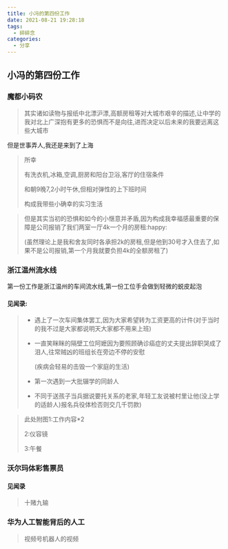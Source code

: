 ```yaml
---
title: 小冯的第四份工作
date: 2021-08-21 19:28:18
tags:
  - 碎碎念
categories:
  - 分享
---
```


## 小冯的第四份工作

### 魔都小码农

> 其实诸如读物与报纸中北漂沪漂,高额房租等对大城市艰辛的描述,让中学的我对北上广深抱有更多的恐惧而不是向往,进而决定以后未来的我要远离这些大城市

但是世事弄人,我还是来到了上海

> 所幸
>
> 有洗衣机,冰箱,空调,厨房和阳台卫浴,客厅的住宿条件
>
> 和朝9晚7,2小时午休,但相对弹性的上下班时间
>
> 构成我带些小确幸的实习生活

> 但是其实当初的恐惧和如今的小惬意并矛盾,因为构成我幸福感最重要的保障是公司报销了我们两室一厅4k一个月的房租:happy:
>
> (虽然理论上是我和舍友同时各承担2k的房租,但是他到30号才入住去了,如果不是公司报销,第一个月我就要负担4k的全额房租了)



### 浙江温州流水线

第一份工作是浙江温州的车间流水线,第一份工位手会做到轻微的蜕皮起泡

#### 见闻录:

> * 遇上了一次车间集体罢工,因为大家希望转为工资更高的计件(对于当时的我不过是大家都说明天大家都不用来上班)
>
> * 一直笑眯眯的隔壁工位阿嬷因为要照顾确诊癌症的丈夫提出辞职哭成了泪人,往常贼凶的班组长在旁边不停的安慰
>
>   (疾病会轻易的击毁一个家庭的生活)
>
> * 第一次遇到一大批辍学的同龄人
>
> * 不同于送孩子当兵据说要托关系的老家,年轻工友说被村里让他(没上学的适龄人)报名兵役体检否则交几千罚款)

> 此处附图1:工作内容*2
>
> 2:仪容镜
>
> 3:午餐

### 沃尔玛体彩售票员

#### 见闻录

> 十赌九输

### 华为人工智能背后的人工

> 视频号机器人的视频



